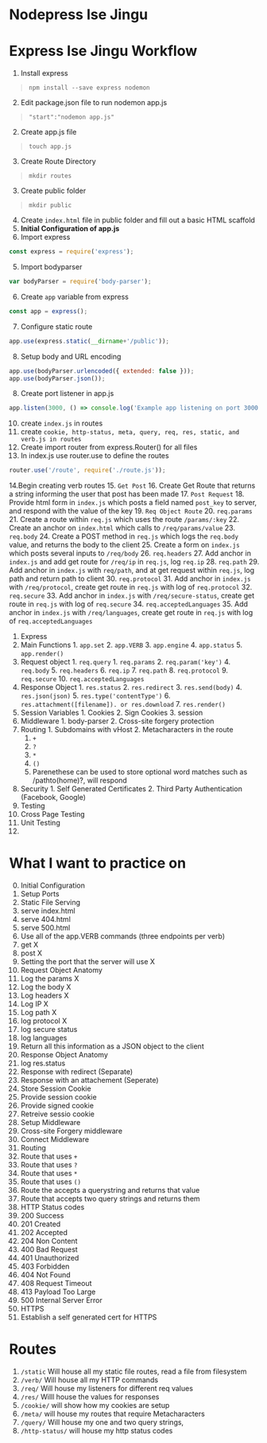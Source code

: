 # Nodepress Ise Jingu

# Express Ise Jingu Workflow

1. Install express
> `npm install --save express nodemon`
2. Edit package.json file to run nodemon app.js
> `"start":"nodemon app.js"`
2. Create app.js file
> `touch app.js`
3. Create Route Directory
> `mkdir routes`
3. Create public folder
> `mkdir public`
4. Create `index.html` file in public folder and fill out a basic HTML scaffold
3. **Initial Configuration of app.js**
4. Import express
```javascript
const express = require('express');
```
5. Import bodyparser
```javascript
var bodyParser = require('body-parser');
```
6. Create `app` variable from express
```javascript
const app = express();
```
7. Configure static route
```javascript
app.use(express.static(__dirname+'/public'));
```
8. Setup body and URL encoding
```javascript
app.use(bodyParser.urlencoded({ extended: false }));
app.use(bodyParser.json());
```
8. Create port listener in app.js
```javascript
app.listen(3000, () => console.log('Example app listening on port 3000!'));
```
10. create `index.js` in routes
11. create `cookie, http-status, meta, query, req, res, static, and verb.js in routes`
12. Create import router from express.Router() for all files
13. In index.js use router.use to define the routes
```javascript
router.use('/route', require('./route.js'));
```
14.Begin creating verb routes
15. `Get Post`
16. Create Get Route that returns a string informing the user that post has been made
17. `Post Request`
18. Provide html form in `index.js` which posts a field named `post_key` to server, and respond with the value of the key
19. `Req Object Route`
20. `req.params`
21. Create a route within `req.js` which uses the route `/params/:key`
22. Create an anchor on `index.html` which calls to `/req/params/value`
23. `req.body`
24. Create a POST method in `req.js` which logs the `req.body` value, and returns the body to the client
25. Create a form on `index.js` which posts several inputs to `/req/body`
26. `req.headers`
27.  Add anchor in `index.js` and add get route for `/req/ip` in `req.js`, log `req.ip`
28. `req.path`
29. Add anchor in `index.js` with `req/path`, and at get request within `req.js`, log path and return path to client
30. `req.protocol`
31. Add anchor in `index.js` with `/req/protocol`, create get route in `req.js` with log of `req.protocol`
32. `req.secure`
33. Add anchor in `index.js` with `/req/secure-status`, create get route in `req.js` with log of `req.secure`
34. `req.acceptedLanguages`
35. Add anchor in `index.js` with `/req/languages`, create get route in `req.js` with log of `req.acceptedLanguages`


1. Express
  1. Main Functions
    1. `app.set`
    2. `app.VERB`
    3. `app.engine`
    4. `app.status`
    5. `app.render()`
  2. Request object
    1. `req.query`
    1. `req.params`
    2. `req.param('key')`
    4. `req.body`
    5. `req.headers`
    6. `req.ip`
    7. `req.path`
    8. `req.protocol`
    9. `req.secure`
    10. `req.acceptedLanguages`
  3. Response Object
    1. `res.status`
    2. `res.redirect`
    3. `res.send(body)`
    4. `res.json(json)`
    5. `res.type('contentType')`
    6. `res.attachment([filename]). or res.download`
    7. `res.render()`
  4. Session Variables
    1. Cookies
    2. Sign Cookies
    3. session
  5. Middleware
    1. body-parser
    2. Cross-site forgery protection
  6. Routing
    1. Subdomains with vHost
    2. Metacharacters in the route
      1. `+`
      2. `?`
      3. `*`
      4. `()`
        1. Parenethese can be used to store optional word matches such as /pathto(home)?, will respond
  7. Security
    1. Self Generated Certificates
    2. Third Party Authentication (Facebook, Google)
2. Testing
  1. Cross Page Testing
  2. Unit Testing
  3.

# What I want to practice on

0. Initial Configuration
  1. Setup Ports
2. Static File Serving
  1. serve index.html
  2. serve 404.html
  3. serve 500.html
1. Use all of the app.VERB commands (three endpoints per verb)
  1. get X
  2. post X
2. Setting the port that the server will use X
3. Request Object Anatomy
  1. Log the params X
  2. Log the body X
  3. Log headers X
  4. Log IP X
  5. Log path X
  8. log protocol X
  9. log secure status
  10. log languages
  11. Return all this information as a JSON object to the client
4. Response Object Anatomy
  1. log res.status
  2. Response with redirect (Separate)
  3. Response with an attachement (Seperate)
5. Store Session Cookie
  1. Provide session cookie
  2. Provide signed cookie
  2. Retreive sessio cookie
6. Setup Middleware
  1. Cross-site Forgery middleware
  2. Connect Middleware
7. Routing
  1. Route that uses `+`
  2. Route that uses `?`
  3. Route that uses `*`
  4. Route that uses `()`
  5. Route the accepts a querystring and returns that value
  6. Route that accepts two query strings and returns them
8. HTTP Status codes
  1. 200 Success
  2. 201 Created
  3. 202 Accepted
  4. 204 Non Content
  5. 400 Bad Request
  6. 401 Unauthorized
  7. 403 Forbidden
  8. 404 Not Found
  9. 408 Request Timeout
  10. 413 Payload Too Large
  11. 500 Internal Server Error
9. HTTPS
  1. Establish a self generated cert for HTTPS

  # Routes

1. `/static` Will house all my static file routes, read a file from filesystem
2. `/verb/` Will house all my HTTP commands
3. `/req/` Will house my listeners for different req values
4. `/res/` Willl house the values for responses
5. `/cookie/` will show how my cookies are setup
6. `/meta/` will house my routes that require Metacharacters
7. `/query/` Will house my one and two query strings,
8. `/http-status/` will house my http status codes
